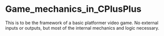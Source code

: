 # Game_mechanics_in_CPlusPlus
This is to be the framework of a basic platformer video game. No external inputs or outputs, but most of the internal mechanics and logic necessary.
